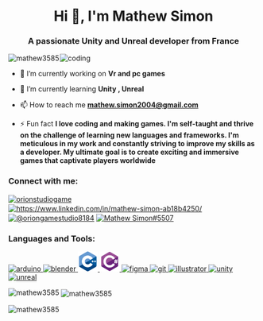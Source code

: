<h1 align="center">Hi 👋, I'm Mathew Simon</h1>
<h3 align="center">A passionate Unity and Unreal developer from France</h3>

<img align = "right" alt = "coding" width = "400" src = "https://camo.githubusercontent.com/5ddf73ad3a205111cf8c686f687fc216c2946a75005718c8da5b837ad9de78c9/68747470733a2f2f7468756d62732e6766796361742e636f6d2f4576696c4e657874446576696c666973682d736d616c6c2e676966">

<p align="left"> <img src="https://komarev.com/ghpvc/?username=mathew3585&label=Profile%20views&color=0e75b6&style=flat" alt="mathew3585" /> </p>

- 🔭 I’m currently working on **Vr and pc games**

- 🌱 I’m currently learning **Unity , Unreal**

- 📫 How to reach me **mathew.simon2004@gmail.com**

- ⚡ Fun fact **I love coding and making games. I'm self-taught and thrive on the challenge of learning new languages and frameworks. I'm meticulous in my work and constantly striving to improve my skills as a developer. My ultimate goal is to create exciting and immersive games that captivate players worldwide**

<h3 align="left">Connect with me:</h3>
<p align="left">
<a href="https://twitter.com/orionstudiogame" target="blank"><img align="center" src="https://raw.githubusercontent.com/rahuldkjain/github-profile-readme-generator/master/src/images/icons/Social/twitter.svg" alt="orionstudiogame" height="30" width="40" /></a>
<a href="https://linkedin.com/in/https://www.linkedin.com/in/mathew-simon-ab18b4250/" target="blank"><img align="center" src="https://raw.githubusercontent.com/rahuldkjain/github-profile-readme-generator/master/src/images/icons/Social/linked-in-alt.svg" alt="https://www.linkedin.com/in/mathew-simon-ab18b4250/" height="30" width="40" /></a>
<a href="https://www.youtube.com/c/@oriongamestudio8184" target="blank"><img align="center" src="https://raw.githubusercontent.com/rahuldkjain/github-profile-readme-generator/master/src/images/icons/Social/youtube.svg" alt="@oriongamestudio8184" height="30" width="40" /></a>
<a href="https://discord.gg/Mathew Simon#5507" target="blank"><img align="center" src="https://raw.githubusercontent.com/rahuldkjain/github-profile-readme-generator/master/src/images/icons/Social/discord.svg" alt="Mathew Simon#5507" height="30" width="40" /></a>
</p>

<h3 align="left">Languages and Tools:</h3>
<p align="left"> <a href="https://www.arduino.cc/" target="_blank" rel="noreferrer"> <img src="https://cdn.worldvectorlogo.com/logos/arduino-1.svg" alt="arduino" width="40" height="40"/> </a> <a href="https://www.blender.org/" target="_blank" rel="noreferrer"> <img src="https://download.blender.org/branding/community/blender_community_badge_white.svg" alt="blender" width="40" height="40"/> </a> <a href="https://www.w3schools.com/cpp/" target="_blank" rel="noreferrer"> <img src="https://raw.githubusercontent.com/devicons/devicon/master/icons/cplusplus/cplusplus-original.svg" alt="cplusplus" width="40" height="40"/> </a> <a href="https://www.w3schools.com/cs/" target="_blank" rel="noreferrer"> <img src="https://raw.githubusercontent.com/devicons/devicon/master/icons/csharp/csharp-original.svg" alt="csharp" width="40" height="40"/> </a> <a href="https://www.figma.com/" target="_blank" rel="noreferrer"> <img src="https://www.vectorlogo.zone/logos/figma/figma-icon.svg" alt="figma" width="40" height="40"/> </a> <a href="https://git-scm.com/" target="_blank" rel="noreferrer"> <img src="https://www.vectorlogo.zone/logos/git-scm/git-scm-icon.svg" alt="git" width="40" height="40"/> </a> <a href="https://www.adobe.com/in/products/illustrator.html" target="_blank" rel="noreferrer"> <img src="https://www.vectorlogo.zone/logos/adobe_illustrator/adobe_illustrator-icon.svg" alt="illustrator" width="40" height="40"/> </a> <a href="https://unity.com/" target="_blank" rel="noreferrer"> <img src="https://www.vectorlogo.zone/logos/unity3d/unity3d-icon.svg" alt="unity" width="40" height="40"/> </a> <a href="https://unrealengine.com/" target="_blank" rel="noreferrer"> <img src="https://raw.githubusercontent.com/kenangundogan/fontisto/036b7eca71aab1bef8e6a0518f7329f13ed62f6b/icons/svg/brand/unreal-engine.svg" alt="unreal" width="40" height="40"/> </a> </p>

<p><img align="left" src="https://github-readme-stats.vercel.app/api/top-langs?username=mathew3585&show_icons=true&locale=en&layout=compact" alt="mathew3585" /></p>

<p>&nbsp;<img align="center" src="https://github-readme-stats.vercel.app/api?username=mathew3585&show_icons=true&locale=en" alt="mathew3585" /></p>

<p><img align="center" src="https://github-readme-streak-stats.herokuapp.com/?user=mathew3585&" alt="mathew3585" /></p>

